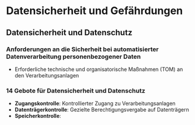 # Datensicherheit und Gefährdungen

## Datensicherheit und Datenschutz

### Anforderungen an die Sicherheit bei automatisierter Datenverarbeitung personenbezogener Daten
- Erforderliche technische und organisatorische Maßnahmen (TOM) an den Verarbeitungsanlagen

### 14 Gebote für Datensicherheit und Datenschutz
- **Zugangskontrolle**: Kontrollierter Zugang zu Verarbeitungsanlagen
- **Datenträgerkontrolle**: Gezielte Berechtigungsvergabe auf Datenträgern
- **Speicherkontrolle**: 
